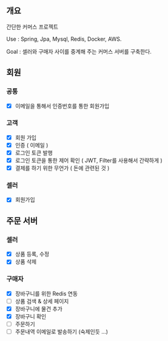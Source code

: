 ## 개요
간단한 커머스 프로젝트

Use : Spring, Jpa, Mysql, Redis, Docker, AWS.

Goal : 셀러와 구매자 사이를 중계해 주는 커머스 서버를 구축한다.

## 회원
### 공통
- [x] 이메일을 통해서 인증번호를 통한 회원가입


### 고객
- [x] 회원 가입
- [x] 인증 ( 이메일 )
- [x] 로그인 토큰 발행
- [x] 로그인 토큰을 통한 제어 확인 ( JWT, Filter를 사용해서 간략하게 )
- [x] 결제를 하기 위한 무언가 ( 돈에 관련된 것 )

### 셀러
- [x] 회원가입

## 주문 서버

### 셀러
 - [x] 상품 등록, 수정
 - [x] 상품 삭제

### 구매자
 - [x] 장바구니를 위한 Redis 연동
 - [ ] 상품 검색 & 상세 페이지
 - [x] 장바구니에 물건 추가
 - [x] 장바구니 확인
 - [ ] 주문하기
 - [ ] 주문내역 이메일로 발송하기 (숙제인듯 ...)
